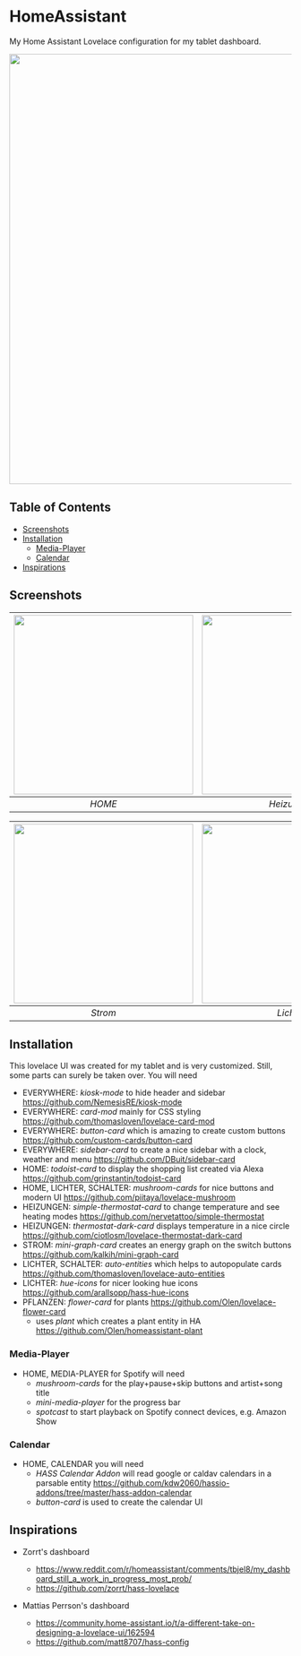 # HomeAssistant
My Home Assistant Lovelace configuration for my tablet dashboard.

<img src='https://user-images.githubusercontent.com/67970450/222906231-1b1e67e3-0ad9-4289-b364-f183399f06d1.jpg' width="768" />

## Table of Contents

- [Screenshots](#screenshots)
- [Installation](#installation)
  - [Media-Player](#media-player)
  - [Calendar](#calendar)
- [Inspirations](#inspirations)

## Screenshots

| <img src='https://user-images.githubusercontent.com/67970450/222906231-1b1e67e3-0ad9-4289-b364-f183399f06d1.jpg' width="320" /> | <img src="https://user-images.githubusercontent.com/67970450/222906229-bd672da1-b107-4119-ba8a-b133b4a16246.jpg" width="320"> | <img src="https://user-images.githubusercontent.com/67970450/222906238-4b755a26-0930-402e-b299-816de67e0cc2.jpg" width="320"> |
   |:--:| :--: | :--: | 
| *HOME* | *Heizungen* | *Steuerung* |

| <img src='https://user-images.githubusercontent.com/67970450/222906240-162d857e-9dbb-42da-8327-bd59ece54e9a.jpg' width="320" /> | <img src="https://user-images.githubusercontent.com/67970450/222906235-537c0b24-46a8-4bed-bdda-3769e966310a.jpg" width="320">  | <img src="https://user-images.githubusercontent.com/67970450/222906237-0ea01ff9-e41d-47fa-a8d8-6b08bce00551.jpg" width="320"> |
   |:--:| :--: | :--: | 
| *Strom* | *Lichter* | *Pflanzen* |

## Installation

This lovelace UI was created for my tablet and is very customized. Still, some parts can surely be taken over. You will need

- EVERYWHERE: *kiosk-mode* to hide header and sidebar https://github.com/NemesisRE/kiosk-mode
- EVERYWHERE: *card-mod* mainly for CSS styling https://github.com/thomasloven/lovelace-card-mod
- EVERYWHERE: *button-card* which is amazing to create custom buttons https://github.com/custom-cards/button-card
- EVERYWHERE: *sidebar-card* to create a nice sidebar with a clock, weather and menu https://github.com/DBuit/sidebar-card
- HOME: *todoist-card* to display the shopping list created via Alexa https://github.com/grinstantin/todoist-card
- HOME, LICHTER, SCHALTER: *mushroom-cards* for nice buttons and modern UI https://github.com/piitaya/lovelace-mushroom
- HEIZUNGEN: *simple-thermostat-card* to change temperature and see heating modes https://github.com/nervetattoo/simple-thermostat
- HEIZUNGEN: *thermostat-dark-card* displays temperature in a nice circle https://github.com/ciotlosm/lovelace-thermostat-dark-card
- STROM: *mini-graph-card* creates an energy graph on the switch buttons https://github.com/kalkih/mini-graph-card
- LICHTER, SCHALTER: *auto-entities* which helps to autopopulate cards https://github.com/thomasloven/lovelace-auto-entities
- LICHTER: *hue-icons* for nicer looking hue icons https://github.com/arallsopp/hass-hue-icons
- PFLANZEN: *flower-card* for plants https://github.com/Olen/lovelace-flower-card
  - uses *plant* which creates a plant entity in HA https://github.com/Olen/homeassistant-plant

### Media-Player

- HOME, MEDIA-PLAYER for Spotify will need
  - *mushroom-cards* for the play+pause+skip buttons and artist+song title
  - *mini-media-player* for the progress bar
  - *spotcast* to start playback on Spotify connect devices, e.g. Amazon Show

### Calendar

- HOME, CALENDAR you will need
  - *HASS Calendar Addon* will read google or caldav calendars in a parsable entity https://github.com/kdw2060/hassio-addons/tree/master/hass-addon-calendar
  - *button-card* is used to create the calendar UI

## Inspirations

- Zorrt's dashboard
  - https://www.reddit.com/r/homeassistant/comments/tbjel8/my_dashboard_still_a_work_in_progress_most_prob/
  - https://github.com/zorrt/hass-lovelace


- Mattias Perrson's dashboard
  - https://community.home-assistant.io/t/a-different-take-on-designing-a-lovelace-ui/162594
  - https://github.com/matt8707/hass-config

